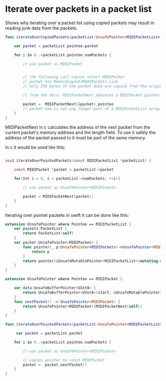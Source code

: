 #  Iterate over packets in a packet list

Shows why iterating over a packet list using copied packets may result in reading junk data from the packets.

```swift
func iterateOverCopiedPackets(packetList:UnsafePointer<MIDIPacketList>){

    var packet = packetList.pointee.packet

    for i in 0..<packetList.pointee.numPackets {

        // use packet as MIDIPacket


        // the following call copies struct MIDIPacket
        // packet has MemoryLayout<MIDIPacket>.size
        // only 256 bytes of the packet data are copied from the original packetlist

        // from the docs: MIDIPacketNext advances a MIDIPacket pointer to the MIDIPacket that immediately follows a given packet in memory, for packets that are part of a MIDIPacketList array.

        packet =  MIDIPacketNext(&packet).pointee
        // packet now is not any longer part of a MIDIPacketList array
    }
}
```
MIDIPacketNext in c calculates the address of the next packet from the current packet's memory address and the length field.
To use it safely the address of the packet passed to it must be part of the same memory.

In c it would be used like this:

```c

void iterateOverPointedPackets(const MIDIPacketList *packetList) {

    const MIDIPacket *packet = packetList->packet

    for(Int i = 0, i < packetList->numPackets; ++i){

        // use packet as UnsafePointer<MIDIPacket>

        packet = MIDIPacketNext(packet);
    }
}
```
Iterating over pointet packets in swift it can be done like this:

```swift
extension UnsafePointer where Pointee == MIDIPacketList {
    var packets:PacketList {
        return PacketList(self)
    }
    var packet:UnsafePointer<MIDIPacket> {
        func pointer(_ p:UnsafePointer<MIDIPacket>)->UnsafePointer<MIDIPacket> {
            return p
        }
        return pointer(&UnsafeMutablePointer<MIDIPacketList>(mutating:self).pointee.packet)
    }
}
```
```swift
extension UnsafePointer where Pointee == MIDIPacket {

    var data:UnsafeBufferPointer<UInt8> {
        return UnsafeBufferPointer<UInt8>(start: &UnsafeMutablePointer<MIDIPacket>(mutating:self).pointee.data.0, count:Int(self.pointee.length))
    }
    func nextPacket() -> UnsafePointer<MIDIPacket> {
        return UnsafePointer<MIDIPacket>(MIDIPacketNext(self))
    }
}
```

```swift
func iterateOverPointedPackets(packetList:UnsafePointer<MIDIPacketList>){

     var packet = packetList.packet

    for i in 0..<packetList.pointee.numPackets {

        // use packet as UnsafePointer<MIDIPacket>

        // copies pointer to const MIDIPacket
        packet =  packet.nextPacket()
    }
}
```
